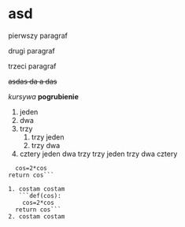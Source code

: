 # asd
pierwszy paragraf

drugi paragraf

trzeci paragraf

~~asdas da a das~~

*kursywa*
**pogrubienie**
1. jeden
2. dwa
3. trzy
    1. trzy jeden
    2. trzy dwa
4. cztery
 jeden
 dwa
 trzy
     trzy jeden
     trzy dwa
 cztery
 
  ```def(cos):
    cos=2*cos
  return cos```
 
1. costam costam
     ```def(cos):
      cos=2*cos
    return cos```
 2. costam costam
 
 
 
  
